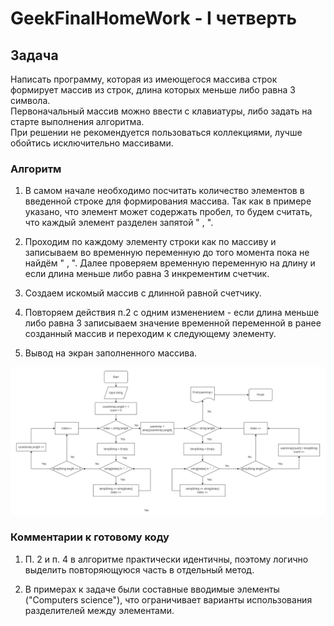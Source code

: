 # GeekFinalHomeWork - I четверть

## Задача

  Написать программу, которая из имеющегося массива строк формирует массив из строк, длина которых меньше либо равна 3 символа. <br>
  Первоначальный массив можно ввести с клавиатуры, либо задать на старте выполнения алгоритма. <br>
  При решении не рекомендуется пользоваться коллекциями, лучше обойтись исключительно массивами. <br>

### **Алгоритм**

  1. <p>В самом начале необходимо посчитать количество элементов в введенной строке для формирования массива. Так как в примере указано, что элемент может содержать пробел, то будем считать, что каждый элемент разделен запятой " , ".<br></p>

  2. <p>Проходим по каждому элементу строки как по массиву и записываем во временную переменную до того момента пока не найдём " , ". Далее проверяем временную переменную на длину и если длина меньше либо равна 3 инкрементим счетчик.</p>

  3. <p>Создаем искомый массив с длинной равной счетчику.</p>

  4. <p>Повторяем действия п.2  с одним изменением - если длина меньше либо равна 3 записываем значение временной переменной в ранее созданный массив и переходим к следующему элементу.</p>

  5. <p>Вывод на экран заполненного массива.</p>

  <img src="FinalHomeWork.jpg" alt="Блок схема">

### **Комментарии к готовому коду**

  1. <p>П. 2 и п. 4 в алгоритме практически идентичны, поэтому логично выделить повторяющуюся часть в отдельный метод.<br></p>

  2. <p>В примерах к задаче были составные вводимые элементы ("Computers science"), что ограничивает варианты использования разделителей между элементами.<br></p>